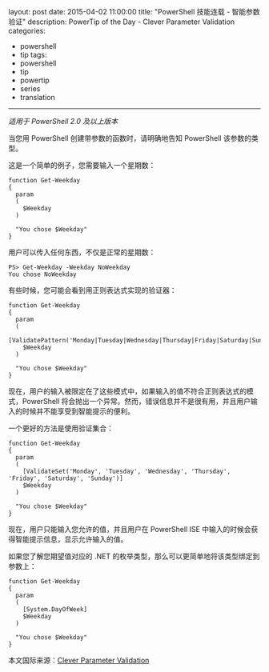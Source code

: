 layout: post
date: 2015-04-02 11:00:00
title: "PowerShell 技能连载 - 智能参数验证"
description: PowerTip of the Day - Clever Parameter Validation
categories:
- powershell
- tip
tags:
- powershell
- tip
- powertip
- series
- translation
---
_适用于 PowerShell 2.0 及以上版本_

当您用 PowerShell 创建带参数的函数时，请明确地告知 PowerShell 该参数的类型。

这是一个简单的例子，您需要输入一个星期数：

    function Get-Weekday
    {
      param
      (
        $Weekday
      )
      
      "You chose $Weekday"
    }

用户可以传入任何东西，不仅是正常的星期数：

    PS> Get-Weekday -Weekday NoWeekday
    You chose NoWeekday                                                 
     

有些时候，您可能会看到用正则表达式实现的验证器：

    function Get-Weekday
    {
      param
      (
        [ValidatePattern('Monday|Tuesday|Wednesday|Thursday|Friday|Saturday|Sunday')]
        $Weekday
      )
      
      "You chose $Weekday"
    }

现在，用户的输入被限定在了这些模式中，如果输入的值不符合正则表达式的模式，PowerShell 将会抛出一个异常。然而，错误信息并不是很有用，并且用户输入的时候并不能享受到智能提示的便利。

一个更好的方法是使用验证集合：

    function Get-Weekday
    {
      param
      (
        [ValidateSet('Monday', 'Tuesday', 'Wednesday', 'Thursday', 'Friday', 'Saturday', 'Sunday')]
        $Weekday
      )
      
      "You chose $Weekday"
    }

现在，用户只能输入您允许的值，并且用户在 PowerShell ISE 中输入的时候会获得智能提示信息，显示允许输入的值。

如果您了解您期望值对应的 .NET 的枚举类型，那么可以更简单地将该类型绑定到参数上：

    function Get-Weekday
    {
      param
      (
        [System.DayOfWeek]
        $Weekday
      )
      
      "You chose $Weekday"
    }

<!--more-->
本文国际来源：[Clever Parameter Validation](http://community.idera.com/powershell/powertips/b/tips/posts/clever-parameter-validation)
